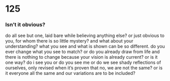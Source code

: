 # 125

### Isn’t it obvious?

do all see but one, laid bare while believing anything else? or just obvious to you, for whom there is so little mystery? and what about your understanding? what you see and what is shown can be so different. do you ever change what you see to match? or do you already draw from life and there is nothing to change because your vision is already current? or is it one way? do i see you or do you see me or do we see shady reflections of ourselves, only revised when it’s proven that no, we are not the same? or is it everyone all the same and our variations are to be included?